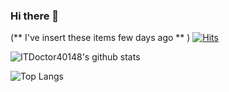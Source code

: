 ### Hi there 👋

<!--
**ITDoctor40148/ITDoctor40148** is a ✨ _special_ ✨ repository because its `README.md` (this file) appears on your GitHub profile.

Here are some ideas to get you started:

- 🔭 I’m currently working on ...
- 🌱 I’m currently learning ...
- 👯 I’m looking to collaborate on ...
- 🤔 I’m looking for help with ...
- 💬 Ask me about ...
- 📫 How to reach me: ...
- 😄 Pronouns: ...
- ⚡ Fun fact: ...
-->
(** I've insert these items few days ago ** )
[![Hits](https://hits.seeyoufarm.com/api/count/incr/badge.svg?url=https%3A%2F%2Fgithub.com%2FITDoctor40148&count_bg=%2379C83D&title_bg=%23555555&icon=checkmarx.svg&icon_color=%23E7E7E7&title=hits&edge_flat=false)](https://hits.seeyoufarm.com)

![ITDoctor40148's github stats](https://github-readme-stats.vercel.app/api?username=ITDoctor40148&count_private=true&show_icons=true&custom_title=stats%20yo&theme=radical)

![Top Langs](https://github-readme-stats.vercel.app/api/top-langs/?username=ITDoctor40148)
